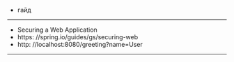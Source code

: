 - гайд
---
- Securing a Web Application
- https: //spring.io/guides/gs/securing-web
- http: //localhost:8080/greeting?name=User
---